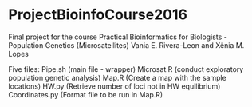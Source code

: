 # ProjectBioinfoCourse2016
Final project for the course Practical Bioinformatics for Biologists - Population Genetics (Microsatellites)
Vania E. Rivera-Leon and Xênia M. Lopes

Five files:
Pipe.sh (main file - wrapper)
Microsat.R (conduct exploratory population genetic analysis)
Map.R (Create a map with the sample locations)
HW.py (Retrieve number of loci not in HW equilibrium)
Coordinates.py (Format file to be run in Map.R)
